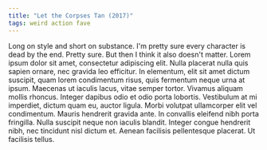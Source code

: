 ```yaml
---
title: "Let the Corpses Tan (2017)"
tags: weird action fave
---
```


Long on style and short on substance. I'm pretty sure every character is dead by the end. Pretty sure. But then I think it also doesn't matter. Lorem ipsum dolor sit amet, consectetur adipiscing elit. Nulla placerat nulla quis sapien ornare, nec gravida leo efficitur. In elementum, elit sit amet dictum suscipit, quam lorem condimentum risus, quis fermentum neque urna at ipsum. Maecenas ut iaculis lacus, vitae semper tortor. Vivamus aliquam mollis rhoncus. Integer dapibus odio et odio porta lobortis. Vestibulum at mi imperdiet, dictum quam eu, auctor ligula. Morbi volutpat ullamcorper elit vel condimentum. Mauris hendrerit gravida ante. In convallis eleifend nibh porta fringilla. Nulla suscipit neque non iaculis blandit. Integer congue hendrerit nibh, nec tincidunt nisl dictum et. Aenean facilisis pellentesque placerat. Ut facilisis tellus.
